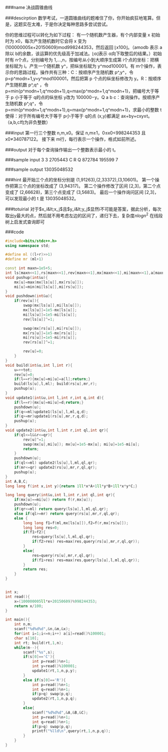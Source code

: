 
###name
决战圆锥曲线

###descirption
数学考试，一道圆锥曲线的题难住了你，你开始疯狂地笔算。但是，这题实在太难，于是你决定每种思路多尝试尝试。

<!---more-->
你的思维过程可以转化为如下过程：
有一个随机数产生器，有个内部变量 x 初始时为 x0，每次产生随机数时它会将 x 变为 (100000005x+20150609)mod998244353，然后返回 ⌊x100⌋。（amodb 表示 a 除以 b的余数，该运算的优先级高于加减法。⌊α⌋表示 α向下取整后的结果。）初始时有 n个点，分别编号为 1,…,n，按编号从小到大顺序生成第 i个点的坐标：把横坐标赋为 i。产生一个随机数 y^，把纵坐标赋为 y^mod100001。有 m个操作，表示你的思路过程。操作共有三种：C：按顺序产生随机数 p^,y^，令 p=p^modn+1,y=y^mod100001，然后把第 p 个点的纵坐标修改为 y。R：按顺序产生随机数 p^,q^
，令 p=min{p^modn+1,q^modn+1},q=max{p^modn+1,q^modn+1}，把编号大于等于 p 小于等于 q的点的纵坐标 y改为 100000−y。Q a b c：查询操作。按顺序产生随机数 p^,q^，令 p=min{p^modn+1,q^modn+1},q=max{p^modn+1,q^modn+1}，求最小的整数 t使得：对于所有编号大于等于 p小于等于 q的点 (x,y)都满足 ax+by+cxy≤t。（a,b,c均为非负整数）

###input
第一行三个整数 n,m,x0。保证 n,m≥1，0≤x0<998244353 且 x0≠340787122。
接下来 m行，每行表示一个操作，格式如前所述。

###output
对于每个查询操作输出一个整数表示最小的 t。

###sample input
3 3 2705443
C
R
Q 872784 195599 7

###sample output
13035048532

###hint
最开始三个点的坐标分别是 (1,91263),(2,33372),(3,10601)。
第一个操作把第三个点的坐标改成了 (3,94317)。
第二个操作修改了区间 [2,3]，第二个点变成了 (2,66628)，第三个点变成了 (3,5683)。
最后一个操作询问区间 [2,3]，可以发现最小的 t 是 13035048532。

###totuirial
对于$x_i&lt;x_j$且$y_i&lt;y_j$显然i不可能是答案，据此分析，每次取出y最大的点，然后就不用考虑左边的区间了，递归下去，复杂度$nlogn^2$ 在线段树上启发式查询即可


###code
```cpp
#include<bits/stdc++.h>
using namespace std;

#define ml ((l+r)>>1)
#define mr (ml+1)

const int maxn=1e5+5;
int ls[maxn<<1],rs[maxn<<1],rev[maxn<<1],mx[maxn<<1],mi[maxn<<1],a[maxn],tot;
void pushup(int&u){
    mx[u]=max(mx[ls[u]],mx[rs[u]]);
    mi[u]=min(mi[ls[u]],mi[rs[u]]);
}
void pushdown(int&u){
    if(rev[u]){
        swap(mx[ls[u]],mi[ls[u]]);
        mx[ls[u]]=1e5-mx[ls[u]];
        mi[ls[u]]=1e5-mi[ls[u]];
        rev[ls[u]]^=1;

        swap(mx[rs[u]],mi[rs[u]]);
        mx[rs[u]]=1e5-mx[rs[u]];
        mi[rs[u]]=1e5-mi[rs[u]];
        rev[rs[u]]^=1;

        rev[u]=0;
    }
}
void build(int&u,int l,int r){
    u=++tot;
    rev[u]=0;
    if(l==r){mx[u]=mi[u]=a[l];return;}
    build(ls[u],l,ml); build(rs[u],mr,r);
    pushup(u);
}
void update1(int&u,int l,int r,int q,int d){
    if(l==r){mx[u]=mi[u]=d;return;}
    pushdown(u);
    if(q<=ml)update1(ls[u],l,ml,q,d);
    if(q>=mr)update1(rs[u],mr,r,q,d);
    pushup(u);
}
void update2(int&u,int l,int r,int ql,int qr){
    if(ql<=l&&r<=qr){
        rev[u]^=1;
        swap(mx[u],mi[u]); mx[u]=1e5-mx[u]; mi[u]=1e5-mi[u];
        return;
    }
    pushdown(u);
    if(ql<=ml) update2(ls[u],l,ml,ql,qr);
    if(mr<=qr) update2(rs[u],mr,r,ql,qr);
    pushup(u);
}
int A,B,C;
long long f(int x,int y){return 1ll*x*A+1ll*y*B+1ll*x*y*C;}

long long query(int&u,int l,int r,int ql,int qr){
    if(mx[u]==mi[u]) return f(r,mx[u]);
    pushdown(u);
    if(qr<=ml) return query(ls[u],l,ml,ql,qr);
    else if(ql>=mr) return query(rs[u],mr,r,ql,qr);
    else {
        long long f1=f(ml,mx[ls[u]]),f2=f(r,mx[rs[u]]);
        long long res=0;
        if(f1>f2){
            res=query(ls[u],l,ml,ql,qr);
            if(f2>res) res=max(res,query(rs[u],mr,r,ql,qr));
        }
        else{
            res=query(rs[u],mr,r,ql,qr);
            if(f1>res) res=max(res,query(ls[u],l,ml,ql,qr));
        }
        return res;
    }
}


int x;
int read(){
    x=(100000005ll*x+20150609)%998244353;
    return x/100;
}

int main(){
    int n,m;
    scanf("%d%d%d",&n,&m,&x);
    for(int i=1;i<=n;i++) a[i]=read()%100001;
    char s[10];
    int rt; build(rt,1,n);
    while(m--){
        scanf("%s",s);
        if(s[0]=='C'){
            int p=read()%n+1;
            int y=read()%100001;
            update1(rt,1,n,p,y);
        }
        else if(s[0]=='R'){
            int p=read()%n+1;
            int q=read()%n+1;
            if(p>q) swap(p,q);
            update2(rt,1,n,p,q);
        }
        else{
            scanf("%d%d%d",&A,&B,&C);
            int p=read()%n+1;
            int q=read()%n+1;
            if(p>q) swap(p,q);
            printf("%lld\n",query(rt,1,n,p,q));
        }
    }
}

```



